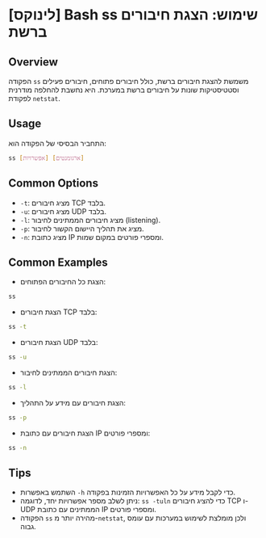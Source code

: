 # [לינוקס] Bash ss שימוש: הצגת חיבורים ברשת

## Overview
הפקודה `ss` משמשת להצגת חיבורים ברשת, כולל חיבורים פתוחים, חיבורים פעילים וסטטיסטיקות שונות על חיבורים ברשת במערכת. היא נחשבת להחלפה מודרנית לפקודת `netstat`.

## Usage
התחביר הבסיסי של הפקודה הוא:
```bash
ss [אפשרויות] [ארגומנטים]
```

## Common Options
- `-t`: מציג חיבורים TCP בלבד.
- `-u`: מציג חיבורים UDP בלבד.
- `-l`: מציג חיבורים הממתינים לחיבור (listening).
- `-p`: מציג את תהליך היישום הקשור לחיבור.
- `-n`: מציג כתובת IP ומספרי פורטים במקום שמות.

## Common Examples
- הצגת כל החיבורים הפתוחים:
```bash
ss
```

- הצגת חיבורים TCP בלבד:
```bash
ss -t
```

- הצגת חיבורים UDP בלבד:
```bash
ss -u
```

- הצגת חיבורים הממתינים לחיבור:
```bash
ss -l
```

- הצגת חיבורים עם מידע על התהליך:
```bash
ss -p
```

- הצגת חיבורים עם כתובת IP ומספרי פורטים:
```bash
ss -n
```

## Tips
- השתמש באפשרות `-h` כדי לקבל מידע על כל האפשרויות הזמינות בפקודה.
- ניתן לשלב מספר אפשרויות יחד, לדוגמה: `ss -tuln` כדי להציג חיבורים TCP ו-UDP הממתינים עם כתובת IP ומספרי פורטים.
- הפקודה `ss` מהירה יותר מ-`netstat`, ולכן מומלצת לשימוש במערכות עם עומס גבוה.